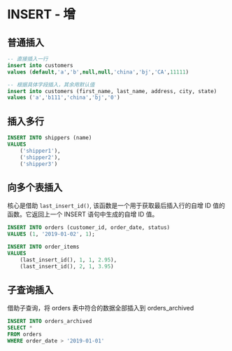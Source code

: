 # INSERT - 增

## 普通插入

```sql
-- 直接插入一行
insert into customers
values (default,'a','b',null,null,'china','bj','CA',11111)

-- 根据具体字段插入，其余用默认值
insert into customers (first_name, last_name, address, city, state)
values ('a','b111','china','bj','0')

```

## 插入多行

```sql
INSERT INTO shippers (name)
VALUES
	('shipper1'),
    ('shipper2'),
    ('shipper3')
```

## 向多个表插入

核心是借助 `last_insert_id()`, 该函数是一个用于获取最后插入行的自增 ID 值的函数。它返回上一个 INSERT 语句中生成的自增 ID 值。

```sql
INSERT INTO orders (customer_id, order_date, status)
VALUES (1, '2019-01-02', 1);

INSERT INTO order_items
VALUES
	(last_insert_id(), 1, 1, 2.95),
    (last_insert_id(), 2, 1, 3.95)
```

## 子查询插入

借助子查询，将 orders 表中符合的数据全部插入到 orders_archived

```sql
INSERT INTO orders_archived
SELECT *
FROM orders
WHERE order_date > '2019-01-01'
```
